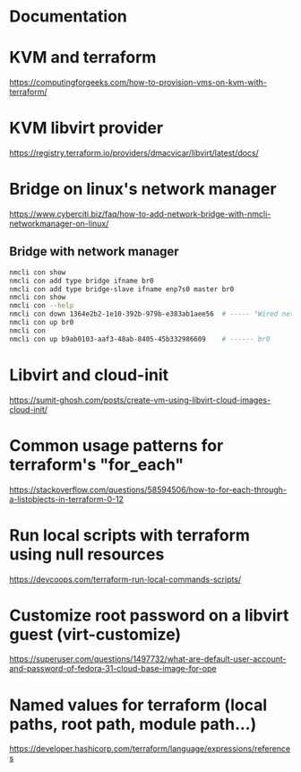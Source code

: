 # Documentation

# KVM and terraform
https://computingforgeeks.com/how-to-provision-vms-on-kvm-with-terraform/

# KVM libvirt provider
https://registry.terraform.io/providers/dmacvicar/libvirt/latest/docs/

# Bridge on linux's network manager
https://www.cyberciti.biz/faq/how-to-add-network-bridge-with-nmcli-networkmanager-on-linux/

## Bridge with network manager

```bash
nmcli con show
nmcli con add type bridge ifname br0
nmcli con add type bridge-slave ifname enp7s0 master br0
nmcli con show
nmcli con --help
nmcli con down 1364e2b2-1e10-392b-979b-e383ab1aee56  # ----- "Wired network 3"
nmcli con up br0
nmcli con
nmcli con up b9ab0103-aaf3-48ab-8405-45b332986609    # ------ br0
```

# Libvirt and  cloud-init
https://sumit-ghosh.com/posts/create-vm-using-libvirt-cloud-images-cloud-init/

# Common usage patterns for terraform's "for_each"
https://stackoverflow.com/questions/58594506/how-to-for-each-through-a-listobjects-in-terraform-0-12

# Run local scripts with terraform using null resources

https://devcoops.com/terraform-run-local-commands-scripts/

# Customize root password on a libvirt guest (virt-customize)
https://superuser.com/questions/1497732/what-are-default-user-account-and-password-of-fedora-31-cloud-base-image-for-ope

# Named values for terraform (local paths, root path, module path...)
https://developer.hashicorp.com/terraform/language/expressions/references